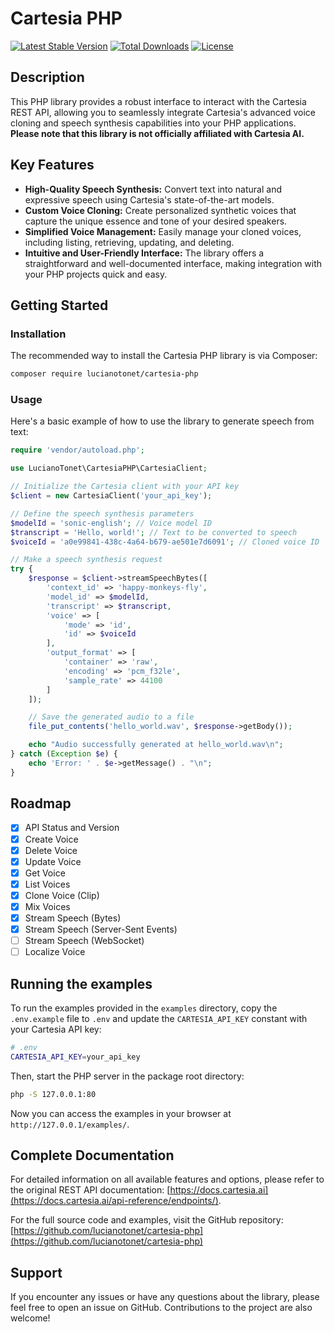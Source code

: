# Cartesia PHP

[![Latest Stable Version](https://poser.pugx.org/lucianotonet/cartesia-php/v/stable)](https://packagist.org/packages/lucianotonet/cartesia-php)
[![Total Downloads](https://poser.pugx.org/lucianotonet/cartesia-php/downloads)](https://packagist.org/packages/lucianotonet/cartesia-php)
[![License](https://poser.pugx.org/lucianotonet/cartesia-php/license)](https://packagist.org/packages/lucianotonet/cartesia-php)

## Description

This PHP library provides a robust interface to interact with the Cartesia REST API, allowing you to seamlessly integrate Cartesia's advanced voice cloning and speech synthesis capabilities into your PHP applications. **Please note that this library is not officially affiliated with Cartesia AI.** 

## Key Features

- **High-Quality Speech Synthesis:** Convert text into natural and expressive speech using Cartesia's state-of-the-art models.
- **Custom Voice Cloning:** Create personalized synthetic voices that capture the unique essence and tone of your desired speakers.
- **Simplified Voice Management:** Easily manage your cloned voices, including listing, retrieving, updating, and deleting.
- **Intuitive and User-Friendly Interface:** The library offers a straightforward and well-documented interface, making integration with your PHP projects quick and easy.

## Getting Started

### Installation

The recommended way to install the Cartesia PHP library is via Composer:

```bash
composer require lucianotonet/cartesia-php
```

### Usage

Here's a basic example of how to use the library to generate speech from text:

```php
require 'vendor/autoload.php';

use LucianoTonet\CartesiaPHP\CartesiaClient;

// Initialize the Cartesia client with your API key
$client = new CartesiaClient('your_api_key');

// Define the speech synthesis parameters
$modelId = 'sonic-english'; // Voice model ID
$transcript = 'Hello, world!'; // Text to be converted to speech
$voiceId = 'a0e99841-438c-4a64-b679-ae501e7d6091'; // Cloned voice ID

// Make a speech synthesis request
try {
    $response = $client->streamSpeechBytes([
        'context_id' => 'happy-monkeys-fly',
        'model_id' => $modelId,
        'transcript' => $transcript,
        'voice' => [
            'mode' => 'id',
            'id' => $voiceId
        ],
        'output_format' => [
            'container' => 'raw',
            'encoding' => 'pcm_f32le',
            'sample_rate' => 44100
        ]
    ]);

    // Save the generated audio to a file
    file_put_contents('hello_world.wav', $response->getBody());

    echo "Audio successfully generated at hello_world.wav\n";
} catch (Exception $e) {
    echo 'Error: ' . $e->getMessage() . "\n";
}
```

## Roadmap

- [x] API Status and Version
- [x] Create Voice
- [x] Delete Voice
- [x] Update Voice
- [x] Get Voice
- [x] List Voices
- [x] Clone Voice (Clip)
- [x] Mix Voices
- [x] Stream Speech (Bytes)
- [x] Stream Speech (Server-Sent Events)
- [ ] Stream Speech (WebSocket)
- [ ] Localize Voice

## Running the examples

To run the examples provided in the `examples` directory, copy the `.env.example` file to `.env` and update the `CARTESIA_API_KEY` constant with your Cartesia API key:

```bash
# .env
CARTESIA_API_KEY=your_api_key
```

Then, start the PHP server in the package root directory:

```bash
php -S 127.0.0.1:80
```

Now you can access the examples in your browser at `http://127.0.0.1/examples/`.


## Complete Documentation

For detailed information on all available features and options, please refer to the original REST API documentation: [https://docs.cartesia.ai](https://docs.cartesia.ai/api-reference/endpoints/).

For the full source code and examples, visit the GitHub repository: [https://github.com/lucianotonet/cartesia-php](https://github.com/lucianotonet/cartesia-php)

## Support

If you encounter any issues or have any questions about the library, please feel free to open an issue on GitHub. Contributions to the project are also welcome!
